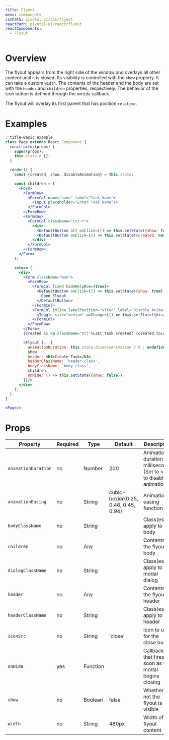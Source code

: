 ```yaml
---
title: Flyout
menu: components
cssPath: pivotal-ui/css/flyout
reactPath: pivotal-ui/react/flyout
reactComponents:
  - Flyout
---
```


# Overview

The flyout appears from the right side of the window and overlays all other content until it is closed. Its
visibility is controlled with the `show` property. It can take a custom `width`. The contents of the header
and the body are set with the `header` and `children` properties, respectively. The behavior of the icon
button is defined through the `onHide` callback.

The flyout will overlay its first parent that has position `relative`.

# Examples

```jsx
::title=Basic example
class Page extends React.Component {
  constructor(props) {
    super(props);
    this.state = {};
  }

  render() {
    const {created, show, disableAnimation} = this.state;

    const children = (
      <Form>
        <FormRow>
          <FormCol name="name" label="Task Name">
            <Input placeholder="Enter Task Name"/>
          </FormCol>
        </FormRow>
        <FormRow>
          <FormCol className="txt-r">
            <div>
              <DefaultButton alt onClick={() => this.setState({show: false})}>Cancel</DefaultButton>
              <DefaultButton onClick={() => this.setState({created: new Date(), show: false})}>Create</DefaultButton>
            </div>
          </FormCol>
        </FormRow>
      </Form>
    );

    return (
      <div>
        <Form className="man">
          <FormRow>
            <FormCol fixed hideHelpRow={true}>
              <DefaultButton onClick={() => this.setState({show: true})}>
                Open Flyout
              </DefaultButton>
            </FormCol>
            <FormCol inline labelPosition="after" label="Disable Animation" hideHelpRow={true}>
              <Toggle size="medium" onChange={() => this.setState({disableAnimation: !this.state.disableAnimation})}/>
            </FormCol>
          </FormRow>
        </Form>
        {created && <p className="mtl">Last task created: {created.toLocaleString()}</p>}

        <Flyout {...{
          animationDuration: this.state.disableAnimation ? 0 : undefined,
          show,
          header: <h3>Create Task</h3>,
          headerClassName: 'header-class',
          bodyClassName: 'body-class',
          children,
          onHide: () => this.setState({show: false})
        }}/>
      </div>
    );
  }
}

<Page/>
```

# Props

Property             | Required    | Type        | Default                               | Description
---------------------|-------------|-------------|---------------------------------------|-------------
`animationDuration`  | no          | Number      | 200                                   | Animation duration in milliseconds (Set to <= 0 to disable animations)
`animationEasing`    | no          | String      | cubic-bezier(0.25, 0.46, 0.45, 0.94)  | Animation easing function
`bodyClassName`      | no          | String      |                                       | Class(es) to apply to the body
`children`           | no          | Any         |                                       | Contents of the flyout body
`dialogClassName`    | no          | String      |                                       | Class(es) to apply to the modal dialog
`header`             | no          | Any         |                                       | Contents of the flyout header
`headerClassName`    | no          | String      |                                       | Class(es) to apply to the header
`iconSrc`            | no          | String      | 'close'                               | Icon to use for the close button
`onHide`             | yes         | Function    |                                       | Callback that fires as soon as the modal begins closing
`show`               | no          | Boolean     | false                                 | Whether or not the flyout is visible
`width`              | no          | String      | 480px                                 | Width of flyout content